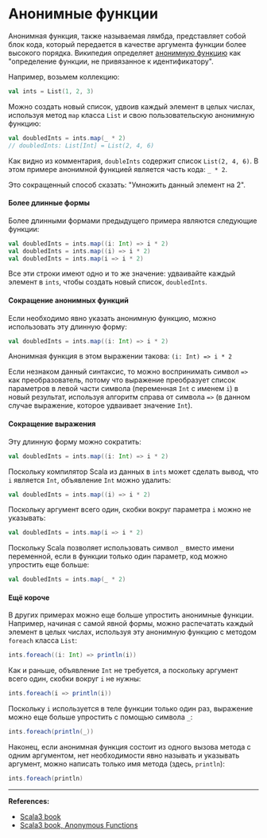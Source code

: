 # Анонимные функции

Анонимная функция, также называемая лямбда, представляет собой блок кода, 
который передается в качестве аргумента функции более высокого порядка. 
Википедия определяет [анонимную функцию](https://ru.wikipedia.org/wiki/%D0%90%D0%BD%D0%BE%D0%BD%D0%B8%D0%BC%D0%BD%D0%B0%D1%8F_%D1%84%D1%83%D0%BD%D0%BA%D1%86%D0%B8%D1%8F) 
как "определение функции, не привязанное к идентификатору".

Например, возьмем коллекцию:

```scala
val ints = List(1, 2, 3)
```

Можно создать новый список, удвоив каждый элемент в целых числах, 
используя метод `map` класса `List` и свою пользовательскую анонимную функцию:

```scala
val doubledInts = ints.map(_ * 2)
// doubledInts: List[Int] = List(2, 4, 6)
```

Как видно из комментария, `doubleInts` содержит список `List(2, 4, 6)`. 
В этом примере анонимной функцией является часть кода: `_ * 2`.

Это сокращенный способ сказать: "Умножить данный элемент на 2".


#### Более длинные формы

Более длинными формами предыдущего примера являются следующие функции:

```scala
val doubledInts = ints.map((i: Int) => i * 2)
val doubledInts = ints.map((i) => i * 2)
val doubledInts = ints.map(i => i * 2)
```

Все эти строки имеют одно и то же значение: 
удваивайте каждый элемент в `ints`, чтобы создать новый список, `doubledInts`.

#### Сокращение анонимных функций

Если необходимо явно указать анонимную функцию, можно использовать эту длинную форму:

```scala
val doubledInts = ints.map((i: Int) => i * 2)
```

Анонимная функция в этом выражении такова: `(i: Int) => i * 2`

Если незнаком данный синтаксис, то можно воспринимать символ `=>` как преобразователь, 
потому что выражение преобразует список параметров в левой части символа (переменная `Int` с именем `i`) в новый результат, 
используя алгоритм справа от символа `=>` (в данном случае выражение, которое удваивает значение `Int`).

#### Сокращение выражения

Эту длинную форму можно сократить:

```scala
val doubledInts = ints.map((i: Int) => i * 2)
```

Поскольку компилятор Scala из данных в `ints` может сделать вывод, что `i` является `Int`, объявление `Int` можно удалить:

```scala
val doubledInts = ints.map((i) => i * 2)
```

Поскольку аргумент всего один, скобки вокруг параметра `i` можно не указывать:

```scala
val doubledInts = ints.map(i => i * 2)
```

Поскольку Scala позволяет использовать символ `_` вместо имени переменной, 
если в функции только один параметр, код можно упростить еще больше:

```scala
val doubledInts = ints.map(_ * 2)
```

#### Ещё короче

В других примерах можно еще больше упростить анонимные функции. 
Например, начиная с самой явной формы, можно распечатать каждый элемент в целых числах, 
используя эту анонимную функцию с методом `foreach` класса `List`:

```scala
ints.foreach((i: Int) => println(i))
```

Как и раньше, объявление `Int` не требуется, а поскольку аргумент всего один, скобки вокруг `i` не нужны:

```scala
ints.foreach(i => println(i))
```

Поскольку `i` используется в теле функции только один раз, выражение можно еще больше упростить с помощью символа `_`:

```scala
ints.foreach(println(_))
```

Наконец, если анонимная функция состоит из одного вызова метода с одним аргументом, 
нет необходимости явно называть и указывать аргумент, можно написать только имя метода (здесь, `println`):

```scala
ints.foreach(println)
```


---

**References:**
- [Scala3 book](https://docs.scala-lang.org/scala3/book/taste-functions.html)
- [Scala3 book, Anonymous Functions](https://docs.scala-lang.org/scala3/book/fun-anonymous-functions.html)
